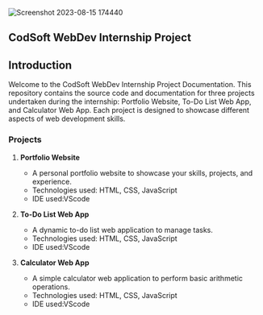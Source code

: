 ![Screenshot 2023-08-15 174440](https://github.com/UTKARSH-SAH/CODSOFT/assets/109952131/91dae222-b54f-4e4b-a97f-7420e0bd8212)

## CodSoft WebDev Internship Project 

## Introduction
Welcome to the CodSoft WebDev Internship Project Documentation. This repository contains the source code and documentation for three projects undertaken during the internship: Portfolio Website, To-Do List Web App, and Calculator Web App. Each project is designed to showcase different aspects of web development skills.

### Projects
1. **Portfolio Website**
   - A personal portfolio website to showcase your skills, projects, and experience.
   - Technologies used: HTML, CSS, JavaScript
   - IDE used:VScode
   
   

2. **To-Do List Web App**
   - A dynamic to-do list web application to manage tasks.
   - Technologies used: HTML, CSS, JavaScript
   - IDE used:VScode
   



3. **Calculator Web App**
   - A simple calculator web application to perform basic arithmetic operations.
   - Technologies used: HTML, CSS, JavaScript
   - IDE used:VScode
   
